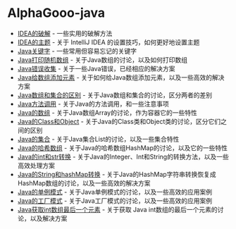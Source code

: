 # AlphaGooo-java


 - [IDEA的破解](files/IntelliIDEA的破解.md) - 一些实用的破解方法
 - [IDEA的主题](files/IDEA的主题.md) - 关于 IntelliJ IDEA 的设置技巧，如何更好地设置主题
 - [Java关键字](files/Java的关键字.md) - 一些常用但容易忘记的关键字
 - [Java打印随机数组](files/Java打印随机数组.md) - 关于Java数组的讨论，以及如何打印数组
 - [Java错误收集](files/Java错误收集.md) - 关于一些Java错误，已经相应的解决方案
 - [Java给数组添加元素](files/Java给数组添加元素.md) - 关于如何给Java数组添加元素，以及一些高效的解决方案
 - [Java数组和集合的区别](files/Java数组和集合的区别.md) - 关于Java数组和集合的讨论，区分两者的差别
 - [Java方法调用](files/Java方法调用.md) - 关于Java的方法调用，和一些注意事项
 - [Java的数组](files/Java的数组.md) - 关于Java数组Array的讨论，作为容器它的一些特性
 - [Java的Class和Object](files/Java的Class和Object.md) - 关于Java的Class类和Object类的讨论，区分它们之间的区别
 - [Java的集合](files/Java的集合.md) - 关于Java集合List的讨论，以及一些集合特性
 - [Java的哈希数组](files/Java的哈希数组.md) - 关于Java的哈希数组HashMap的讨论，以及它的一些特性
 - [Java的int和str转换](files/Java的int和str转换.md) - 关于Java的Integer、Int和String的转换方法，以及一些高效处理方案
 - [Java的String和hashMap转换](files/Java的String和hashMap转换.md) - 关于Java的HashMap字符串转换恢复成HashMap数组的讨论，以及一些高效的解决方案
 - [Java的单例模式](files/Java的单例模式.md) - 关于Java单例模式的讨论，以及一些高效的应用案例
 - [Java的工厂模式](files/Java的工厂模式.md) - 关于Java工厂模式的讨论，以及一些高效的应用案例
 - [Java获取int数组最后一个元素](files/Java获取int数组最后一个元素.md) - 关于获取 Java int数组的最后一个元素的讨论，以及解决方案
 
 
 
 
 
 
 
 
 
 



